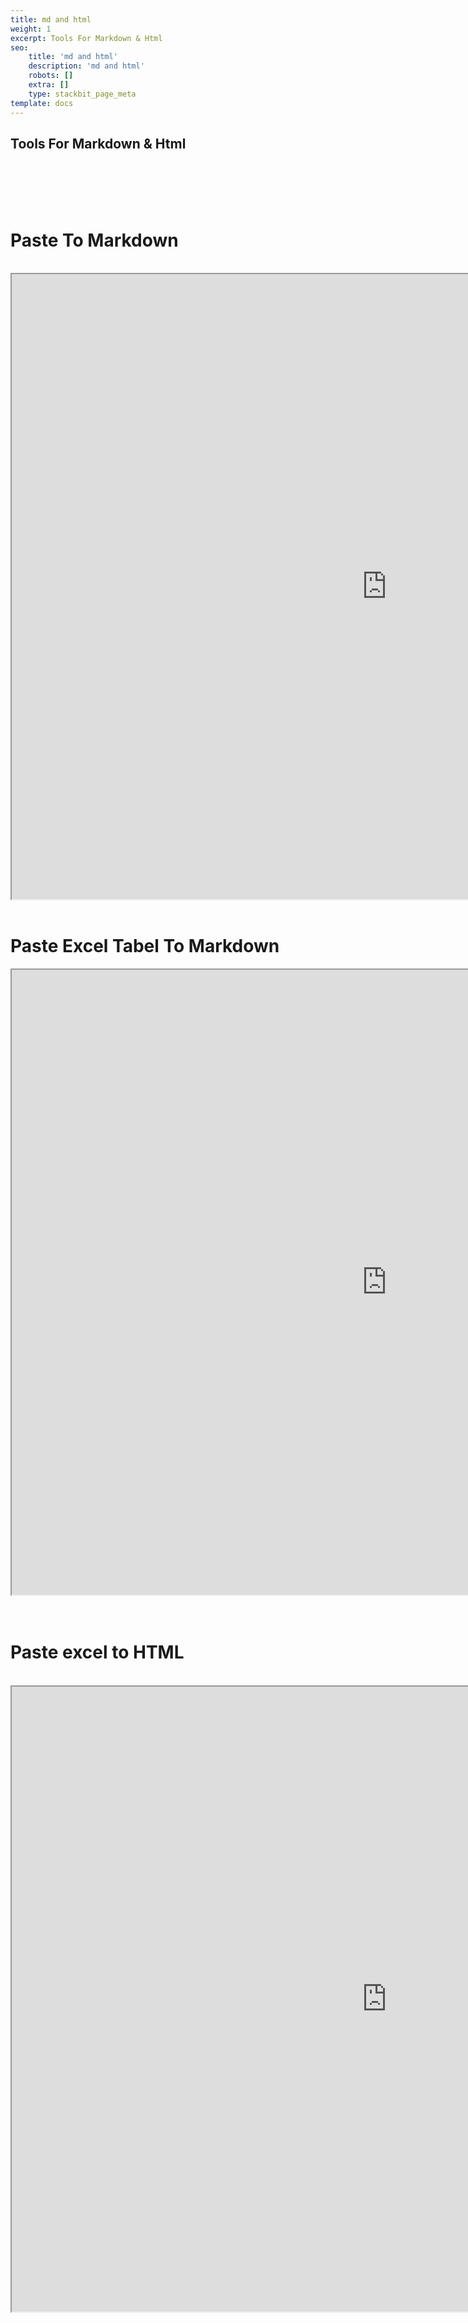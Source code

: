 ```yaml
---
title: md and html
weight: 1
excerpt: Tools For Markdown & Html
seo:
    title: 'md and html'
    description: 'md and html'
    robots: []
    extra: []
    type: stackbit_page_meta
template: docs
---
```



## Tools For Markdown & Html

<br>
<br>
<br>
<br>

<h1>   Paste To Markdown </h1>
<br>
<iframe   src="https://bgoonz.github.io/paste-2-markdown-web/" height="1000px" width="1200px" scrolling="yes" loading="lazy"  allowfullscreen="true"></iframe>
        
        
   
<br>
<br>
<h1>   Paste Excel Tabel To Markdown </h1>
<iframe   src="https://codepen.io/bgoonz/embed/JjNaPpL?default-tab=result&theme-id=light" height="1000px" width="1200px" scrolling="yes" loading="lazy"  allowfullscreen="true"></iframe>
<br>
<br>
<br>
<h1>Paste excel to HTML</h1>
<br>
<iframe   src="https://pedantic-wing-adbf82.netlify.app/" height="1000px" width="1200px" scrolling="yes" loading="lazy"  allowfullscreen="true"></iframe>
<br>

